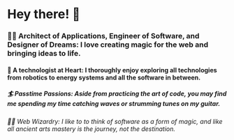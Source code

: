 # Hey there! 👋

### 🙋‍♂️ Architect of Applications, Engineer of Software, and Designer of Dreams: I love creating magic for the web and bringing ideas to life.

#### 🌌 A technologist at Heart: I thoroughly enjoy exploring all technologies from robotics to energy systems and all the software in between.

##### 🏄 Passtime Passions: Aside from practicing the art of code, you may find me spending my time catching waves or strumming tunes on my guitar.

###### 🧙‍♂️ Web Wizardry: I like to to think of software as a form of magic, and like all ancient arts mastery is the journey, not the destination. 
